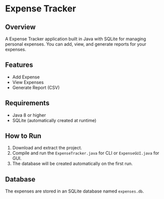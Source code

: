 # Expense Tracker

## Overview
A Expense Tracker application built in Java with SQLite for managing personal expenses. You can add, view, and generate reports for your expenses.

## Features
- Add Expense
- View Expenses
- Generate Report (CSV)

## Requirements
- Java 8 or higher
- SQLite (automatically created at runtime)

## How to Run
1. Download and extract the project.
2. Compile and run the `ExpenseTracker.java` for CLI or `ExpenseGUI.java` for GUI.
3. The database will be created automatically on the first run.

## Database
The expenses are stored in an SQLite database named `expenses.db`.
